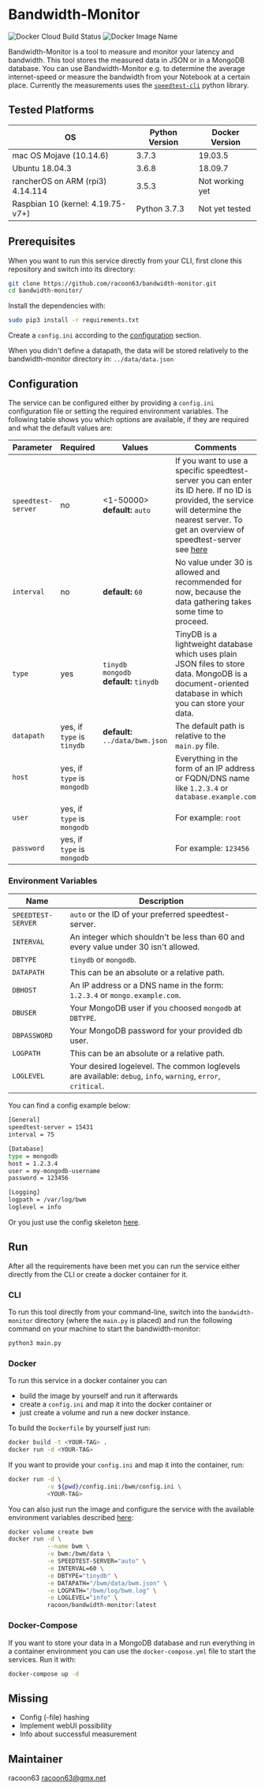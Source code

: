 # Bandwidth-Monitor

![Docker Cloud Build Status](https://img.shields.io/docker/cloud/build/racoon/bandwidth-monitor)
![Docker Image Name](https://img.shields.io/badge/docker%20image-racoon%2Fbandwidth--monitor-blue)

Bandwidth-Monitor is a tool to measure and monitor your latency and bandwidth. This tool stores the measured data in JSON or in a MongoDB database. You can use Bandwidth-Monitor e.g. to determine the average internet-speed or measure the bandwidth from your Notebook at a certain place. Currently the measurements uses the [`speedtest-cli`](https://pypi.org/project/speedtest-cli/) python library.

## Tested Platforms

|OS|Python Version|Docker Version|
|---|---|---|
|mac OS Mojave (10.14.6)|3.7.3|19.03.5|
|Ubuntu 18.04.3|3.6.8|18.09.7|
|rancherOS on ARM (rpi3) 4.14.114|3.5.3|Not working yet|
|Raspbian 10 (kernel: 4.19.75-v7+)|Python 3.7.3|Not yet tested|

## Prerequisites

When you want to run this service directly from your CLI, first clone this repository and switch into its directory:

```bash
git clone https://github.com/racoon63/bandwidth-monitor.git
cd bandwidth-monitor/
```

Install the dependencies with:

```bash
sudo pip3 install -r requirements.txt
```

Create a `config.ini` according to the [configuration](#configuration) section.

When you didn't define a datapath, the data will be stored relatively to the bandwidth-monitor directory in: `../data/data.json`

## Configuration

The service can be configured either by providing a `config.ini` configuration file or setting the required environment variables. The following table shows you which options are available, if they are required and what the default values are:

|Parameter|Required|Values|Comments|
|---|---|---|---|
|`speedtest-server`|no                          |<1-50000><br>**default:** `auto`               |If you want to use a specific speedtest-server you can enter its ID here. If no ID is provided, the service will determine the nearest server. To get an overview of speedtest-server see [here](https://c.speedtest.net/speedtest-servers-static.php)|
|`interval`        |no                          |**default:** `60`                              |No value under 30 is allowed and recommended for now, because the data gathering takes some time to proceed.|
|`type`            |yes                         |`tinydb`<br>`mongodb`<br>**default:** `tinydb` |TinyDB is a lightweight database which uses plain JSON files to store data. MongoDB is a document-oriented database in which you can store your data.|
|`datapath`        |yes, if `type` is `tinydb`  |**default:** `../data/bwm.json`               |The default path is relative to the `main.py` file.|
|`host`            |yes, if `type` is `mongodb` |                                               |Everything in the form of an IP address or FQDN/DNS name like `1.2.3.4` or `database.example.com`|
|`user`            |yes, if `type` is `mongodb` |                                               |For example: `root`|
|`password`        |yes, if `type` is `mongodb` |                                               |For example: `123456`|

### Environment Variables

|Name|Description|
|---|---|
|`SPEEDTEST-SERVER`   |`auto` or the ID of your preferred speedtest-server.|
|`INTERVAL`           |An integer which shouldn't be less than 60 and every value under 30 isn't allowed.|
|`DBTYPE`             |`tinydb` or `mongodb`.|
|`DATAPATH`           |This can be an absolute or a relative path.|
|`DBHOST`             |An IP address or a DNS name in the form: `1.2.3.4` or `mongo.example.com`.|
|`DBUSER`             |Your MongoDB user if you choosed `mongodb` at `DBTYPE`.|
|`DBPASSWORD`         |Your MongoDB password for your provided db user.|
|`LOGPATH`            |This can be an absolute or a relative path.|
|`LOGLEVEL`           |Your desired logelevel. The common loglevels are available: `debug`, `info`, `warning`, `error`, `critical`.|

You can find a config example below:

```bash
[General]
speedtest-server = 15431
interval = 75

[Database]
type = mongodb
host = 1.2.3.4
user = my-mongodb-username
password = 123456

[Logging]
logpath = /var/log/bwm
loglevel = info
```

Or you just use the config skeleton [here](https://github.com/racoon63/bandwidth-monitor/blob/master/config.ini).

## Run

After all the requirements have been met you can run the service either directly from the CLI or create a docker container for it.

### CLI

To run this tool directly from your command-line, switch into the `bandwidth-monitor` directory (where the `main.py` is placed) and run the following command on your machine to start the bandwidth-monitor:

```bash
python3 main.py
```

### Docker

To run this service in a docker container you can

* build the image by yourself and run it afterwards
* create a `config.ini` and map it into the docker container or
* just create a volume and run a new docker instance.

To build the `Dockerfile` by yourself just run:

```bash
docker build -t <YOUR-TAG> .
docker run -d <YOUR-TAG>
```

If you want to provide your `config.ini` and map it into the container, run:

```bash
docker run -d \
           -v ${pwd}/config.ini:/bwm/config.ini \
           <YOUR-TAG>
```

You can also just run the image and configure the service with the available environment variables described [here](#environment-variables):

```bash
docker volume create bwm
docker run -d \
           --name bwm \
           -v bwm:/bwm/data \
           -e SPEEDTEST-SERVER="auto" \
           -e INTERVAL=60 \
           -e DBTYPE="tinydb" \
           -e DATAPATH="/bwm/data/bwm.json" \
           -e LOGPATH="/bwm/log/bwm.log" \
           -e LOGLEVEL="info" \
           racoon/bandwidth-monitor:latest
```

### Docker-Compose

If you want to store your data in a MongoDB database and run everything in a container environment you can use the `docker-compose.yml` file to start the services. Run it with:

```bash
docker-compose up -d
```

## Missing

* Config (-file) hashing
* Implement webUI possibility
* Info about successful measurement

## Maintainer

racoon63 <racoon63@gmx.net>
